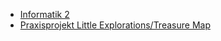 *   [Informatik 2]({{site.baseurl}}ss2015/info2)
*   [Praxisprojekt Little Explorations/Treasure Map]({{site.baseurl}}ss2015/project/)
  
